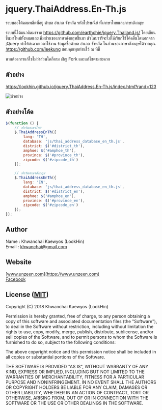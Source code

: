 # jquery.ThaiAddress.En-Th.js
ระบบออโต้คอมพลีตที่อยู่ ตำบล อำเภอ จังหวัด รหัสไปรษณีย์ ทั้งภาษาไทยและภาษาอังกฤษ

ระบบนี้ได้แนวคิดมาจาก https://github.com/earthchie/jquery.Thailand.js/ โดยเขียนขึ้นมาใหม่ทั้งหมดและเพิ่มส่วนของภาษาอังกฤษขึ้นมา ตัวไลบรารีจะไม่ได้เรียกใช้โค้ดอื่นใดนอกจาก jQuery ทำให้สะดวกเวลาใช้งาน ข้อมูลชื่อตำบล อำเภอ จังหวัด ในส่วนของภาษาอังกฤษได้จากคุณ https://github.com/leekung ขอบคุณทุกท่านไว้ ณ ทีนี้

หากต้องการแก้ไขไม่ว่าส่วนใดก็ตาม เชิญ Fork และแก้ไขตามสะดวก

## ตัวอย่าง
https://lookhin.github.io/jquery.ThaiAddress.En-Th.js/index.html?rand=123

![ตัวอย่าง](https://lookhin.github.io/jquery.ThaiAddress.En-Th.js/images/example.jpg "ตัวอย่าง")

## ตัวอย่างโค้ด

```JavaScript
$(function () {
    // ฟอร์มภาษาไทย
    $.ThaiAddressEnTh({
        lang: 'TH',
        database: 'js/thai_address_database_en_th.js',
        district: $('#district_th'),
        amphoe: $('#amphoe_th'),
        province: $('#province_th'),
        zipcode: $('#zipcode_th')
    });

    // ฟอร์มภาษาอังกฤษ
    $.ThaiAddressEnTh({
        lang: 'EN',
        database: 'js/thai_address_database_en_th.js',
        district: $('#district_en'),
        amphoe: $('#amphoe_en'),
        province: $('#province_en'),
        zipcode: $('#zipcode_en')
    });
});
```

## Author
Name : Khwanchai Kaewyos (LookHin)  
Email : khwanchai@gmail.com

## Website
[www.unzeen.com](https://www.unzeen.com)  
[Facebook](https://www.facebook.com/LookHin)  


## License ([MIT](https://opensource.org/licenses/MIT))

Copyright (C) 2018 Khwanchai Kaewyos (LookHin)

Permission is hereby granted, free of charge, to any person obtaining a copy of this software and associated documentation files (the "Software"), to deal in the Software without restriction, including without limitation the rights to use, copy, modify, merge, publish, distribute, sublicense, and/or sell copies of the Software, and to permit persons to whom the Software is furnished to do so, subject to the following conditions:

The above copyright notice and this permission notice shall be included in all copies or substantial portions of the Software.

THE SOFTWARE IS PROVIDED "AS IS", WITHOUT WARRANTY OF ANY KIND, EXPRESS OR IMPLIED, INCLUDING BUT NOT LIMITED TO THE WARRANTIES OF MERCHANTABILITY, FITNESS FOR A PARTICULAR PURPOSE AND NONINFRINGEMENT. IN NO EVENT SHALL THE AUTHORS OR COPYRIGHT HOLDERS BE LIABLE FOR ANY CLAIM, DAMAGES OR OTHER LIABILITY, WHETHER IN AN ACTION OF CONTRACT, TORT OR OTHERWISE, ARISING FROM, OUT OF OR IN CONNECTION WITH THE SOFTWARE OR THE USE OR OTHER DEALINGS IN THE SOFTWARE.
